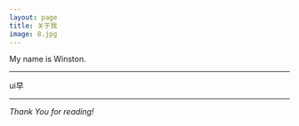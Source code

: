 ```yaml
---
layout: page
title: 关于我
image: 8.jpg
---
```

My name is Winston.

***

ui早
***

*Thank You for reading!*

